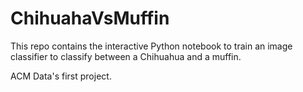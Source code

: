 # ChihuahaVsMuffin

This repo contains the interactive Python notebook to train an image classifier to classify between a Chihuahua and a muffin.

ACM Data's first project.
